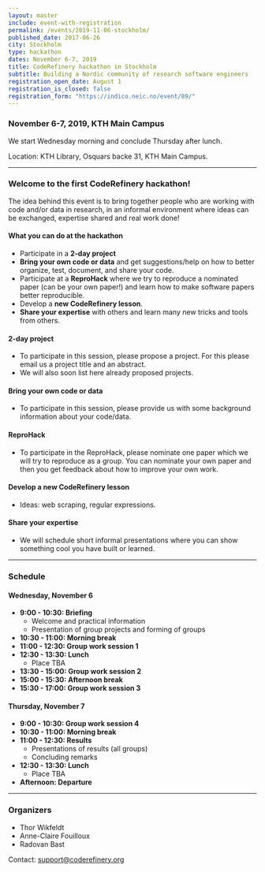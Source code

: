 ```yaml
---
layout: master
include: event-with-registration
permalink: /events/2019-11-06-stockholm/
published_date: 2017-06-26
city: Stockholm
type: hackathon
dates: November 6-7, 2019
title: CodeRefinery hackathon in Stockholm
subtitle: Building a Nordic community of research software engineers
registration_open_date: August 1
registration_is_closed: false
registration_form: "https://indico.neic.no/event/89/"
---
```


### November 6-7, 2019, KTH Main Campus

We start Wednesday morning and conclude Thursday after lunch.

Location: KTH Library, Osquars backe 31, KTH Main Campus.

---

### Welcome to the first CodeRefinery hackathon!

The idea behind this event is to bring together people who are working with
code and/or data in research, in an informal environment where ideas can be
exchanged, expertise shared and real work done!


#### What you can do at the hackathon

- Participate in a **2-day project**
- **Bring your own code or data** and get suggestions/help on how to better organize, test,
  document, and share your code.
- Participate at a **ReproHack** where we try to reproduce a nominated paper (can be your own paper!) and learn how to make
  software papers better reproducible.
- Develop a **new CodeRefinery lesson**.
- **Share your expertise** with others and learn many new tricks and tools from others.


#### 2-day project

- To participate in this session, please propose a project. For this please
  email us a project title and an abstract.
- We will also soon list here already proposed projects.


#### Bring your own code or data

- To participate in this session, please provide us with some background information about your code/data.


#### ReproHack

- To participate in the ReproHack, please nominate one paper which we will try
  to reproduce as a group. You can nominate your own paper and then you get
  feedback about how to improve your own work.


#### Develop a new CodeRefinery lesson

- Ideas: web scraping, regular expressions.


#### Share your expertise

- We will schedule short informal presentations where you can show something
  cool you have built or learned.

---

### Schedule

#### Wednesday, November 6

- **9:00 - 10:30: Briefing**
  - Welcome and practical information
  - Presentation of group projects and forming of groups
- **10:30 - 11:00: Morning break**
- **11:00 - 12:30: Group work session 1**
- **12:30 - 13:30: Lunch**
  - Place TBA
- **13:30 - 15:00: Group work session 2**
- **15:00 - 15:30: Afternoon break**
- **15:30 - 17:00: Group work session 3**

#### Thursday, November 7

- **9:00 - 10:30: Group work session 4**
- **10:30 - 11:00: Morning break**
- **11:00 - 12:30: Results**
  - Presentations of results (all groups)
  - Concluding remarks
- **12:30 - 13:30: Lunch**
  - Place TBA
- **Afternoon: Departure**

---

### Organizers

- Thor Wikfeldt
- Anne-Claire Fouilloux
- Radovan Bast

Contact: support@coderefinery.org
